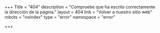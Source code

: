 +++
Title = "404"
description = "Compruebe que ha escrito correctamente la dirección de la página."
layout = 404
link = "Volver a nuestro sitio web"
robots = "noindex"
type = "error"
namespace = "error"

+++
